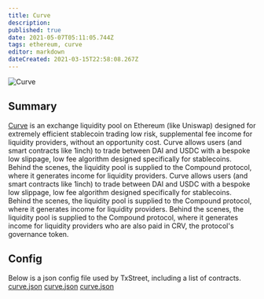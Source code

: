 ```yaml
---
title: Curve
description:
published: true
date: 2021-05-07T05:11:05.744Z
tags: ethereum, curve
editor: markdown
dateCreated: 2021-03-15T22:58:08.267Z
---
```


![Curve](https://txstreet.com/static/img/singles/house_logos/curve.png)

## Summary

<a href="https://www.curve.fi/" target="_blank">Curve</a> is an exchange liquidity pool on Ethereum (like Uniswap) designed for extremely efficient stablecoin trading low risk, supplemental fee income for liquidity providers, without an opportunity cost. Curve allows users (and smart contracts like 1inch) to trade between DAI and USDC with a bespoke low slippage, low fee algorithm designed specifically for stablecoins. Behind the scenes, the liquidity pool is supplied to the Compound protocol, where it generates income for liquidity providers. Curve allows users (and smart contracts like 1inch) to trade between DAI and USDC with a bespoke low slippage, low fee algorithm designed specifically for stablecoins. Behind the scenes, the liquidity pool is supplied to the Compound protocol, where it generates income for liquidity providers. Behind the scenes, the liquidity pool is supplied to the Compound protocol, where it generates income for liquidity providers who are also paid in CRV, the protocol's governance token.

## Config

Below is a json config file used by TxStreet, including a list of contracts. [curve.json](/ethereum/houses/curve.json) [curve.json](/ethereum/houses/curve.json) [curve.json](/ethereum/houses/curve.json)
